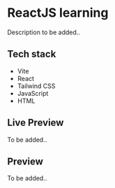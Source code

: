 # ReactJS learning

Description to be added..

## Tech stack

- Vite
- React
- Tailwind CSS
- JavaScript
- HTML

## Live Preview

To be added..

## Preview

To be added..